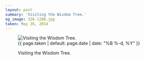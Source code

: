 ```yaml
---
layout: post
summary: 'Visiting the Wisdom Tree.'
og_image: 326-1280.jpg
taken: May 26, 2014
---
```


<figure class="post">
<img alt="Visiting the Wisdom Tree." sizes="(min-width: 700px) 50vw, calc(100vw - 2rem)" src="{{ site.assets_url }}/326-640.jpg" srcset="{{ site.assets_url }}/326-1280.jpg 1280w, {{ site.assets_url }}/326-960.jpg 960w, {{ site.assets_url }}/326-640.jpg 640w, {{ site.assets_url }}/326-320.jpg 320w"/>
<figcaption>
<time>{{ page.taken | default: page.date | date: "%B %-d, %Y" }}</time>
<p>Visiting the Wisdom Tree.</p>
</figcaption>
</figure>

